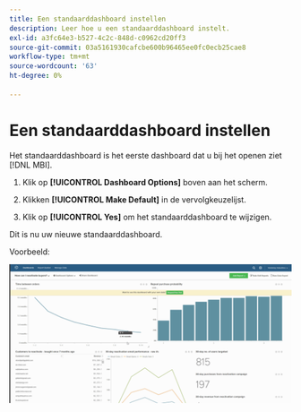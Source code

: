 ```yaml
---
title: Een standaarddashboard instellen
description: Leer hoe u een standaarddashboard instelt.
exl-id: a3fc64e3-b527-4c2c-848d-c0962cd20ff3
source-git-commit: 03a5161930cafcbe600b96465ee0fc0ecb25cae8
workflow-type: tm+mt
source-wordcount: '63'
ht-degree: 0%

---
```


# Een standaarddashboard instellen

Het standaarddashboard is het eerste dashboard dat u bij het openen ziet [!DNL MBI].

1. Klik op **[!UICONTROL Dashboard Options]** boven aan het scherm.

1. Klikken **[!UICONTROL Make Default]** in de vervolgkeuzelijst.

1. Klik op **[!UICONTROL Yes]** om het standaarddashboard te wijzigen.

Dit is nu uw nieuwe standaarddashboard.

Voorbeeld:

![standaarddashboard](../../assets/default_dashboard.gif)
